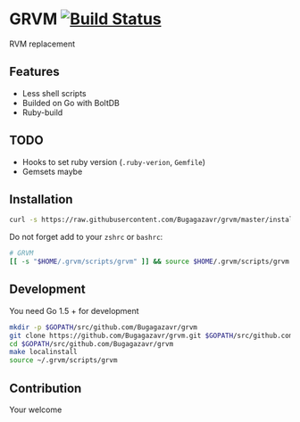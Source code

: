# GRVM [![Build Status](https://travis-ci.org/Bugagazavr/grvm.svg?branch=master)](https://travis-ci.org/Bugagazavr/grvm)

RVM replacement

## Features

* Less shell scripts
* Builded on Go with BoltDB
* Ruby-build

## TODO

* Hooks to set ruby version (`.ruby-verion`, `Gemfile`)
* Gemsets maybe

## Installation

```sh
curl -s https://raw.githubusercontent.com/Bugagazavr/grvm/master/install.sh | bash --
```

Do not forget add to your `zshrc` or `bashrc`:

```sh
# GRVM
[[ -s "$HOME/.grvm/scripts/grvm" ]] && source $HOME/.grvm/scripts/grvm
```

## Development

You need Go 1.5 + for development

```sh
mkdir -p $GOPATH/src/github.com/Bugagazavr/grvm
git clone https://github.com/Bugagazavr/grvm.git $GOPATH/src/github.com/Bugagazavr/grvm
cd $GOPATH/src/github.com/Bugagazavr/grvm
make localinstall
source ~/.grvm/scripts/grvm
```

## Contribution

Your welcome
